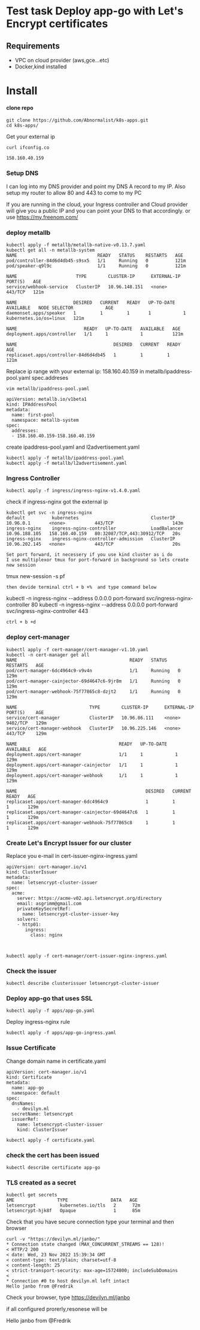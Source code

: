 # Test task Deploy app-go with Let's Encrypt certificates

## Requirements
* VPC on cloud provider (aws,gce...etc)
* Docker,kind installed

# Install
#### clone repo 
```
git clone https://github.com/Abnormalist/k8s-apps.git 
cd k8s-apps/
```

Get your external ip

```
curl ifconfig.co

158.160.40.159
```
### Setup DNS
I can log into my DNS provider and point my DNS A record to my IP.
Also setup my router to allow 80 and 443 to come to my PC

If you are running in the cloud, your Ingress controller and Cloud provider will give you a public IP and you can point your DNS to that accordingly.
or use 
 <https://my.freenom.com/>

### deploy metallb

```
kubectl apply -f metallb/metallb-native-v0.13.7.yaml
kubectl get all -n metallb-system
NAME                              READY   STATUS    RESTARTS   AGE
pod/controller-84d6d4db45-s9sx5   1/1     Running   0          121m
pod/speaker-q9l9c                 1/1     Running   0          121m

NAME                      TYPE        CLUSTER-IP      EXTERNAL-IP   PORT(S)   AGE
service/webhook-service   ClusterIP   10.96.148.151   <none>        443/TCP   121m

NAME                     DESIRED   CURRENT   READY   UP-TO-DATE   AVAILABLE   NODE SELECTOR            AGE
daemonset.apps/speaker   1         1         1       1            1           kubernetes.io/os=linux   121m

NAME                         READY   UP-TO-DATE   AVAILABLE   AGE
deployment.apps/controller   1/1     1            1           121m

NAME                                    DESIRED   CURRENT   READY   AGE
replicaset.apps/controller-84d6d4db45   1         1         1       121m

```
Replace ip range with your external ip: 158.160.40.159 in metallb/ipaddress-pool.yaml spec.addreses
```
vim metallb/ipaddress-pool.yaml

apiVersion: metallb.io/v1beta1
kind: IPAddressPool
metadata:
  name: first-pool
  namespace: metallb-system
spec:
  addresses:
  - 158.160.40.159-158.160.40.159
```

create ipaddress-pool.yaml and l2advertisement.yaml
```
kubectl apply -f metallb/ipaddress-pool.yaml
kubectl apply -f metallb/l2advertisement.yaml

```
###  Ingress Controller
```
kubectl apply -f ingress/ingress-nginx-v1.4.0.yaml
```
check if ingress-nginx got the external ip
```
kubectl get svc -n ingress-nginx
default          kubernetes                           ClusterIP      10.96.0.1       <none>           443/TCP                      143m
ingress-nginx    ingress-nginx-controller             LoadBalancer   10.96.188.105   158.160.40.159   80:32087/TCP,443:30912/TCP   20s
ingress-nginx    ingress-nginx-controller-admission   ClusterIP      10.96.202.145   <none>           443/TCP                      20s

Set port forward, it necessery if you use kind cluster as i do
I use multiplexor tmux for port-forward in background so lets create new session
```
tmux new-session -s pf
```
then devide terminal ctrl + b +%  and type command below
```
kubectl -n ingress-nginx --address 0.0.0.0 port-forward svc/ingress-nginx-controller 80
kubectl -n ingress-nginx --address 0.0.0.0 port-forward svc/ingress-nginx-controller 443
```
ctrl + b +d  

```
### deploy cert-manager
```
kubectl apply -f cert-manager/cert-manager-v1.10.yaml
kubectl -n cert-manager get all
NAME                                          READY   STATUS    RESTARTS   AGE
pod/cert-manager-6dc4964c9-v9v4n              1/1     Running   0          129m
pod/cert-manager-cainjector-69d4647c6-9jr8m   1/1     Running   0          129m
pod/cert-manager-webhook-75f77865c8-dzjt2     1/1     Running   0          129m

NAME                           TYPE        CLUSTER-IP      EXTERNAL-IP   PORT(S)    AGE
service/cert-manager           ClusterIP   10.96.86.111    <none>        9402/TCP   129m
service/cert-manager-webhook   ClusterIP   10.96.225.146   <none>        443/TCP    129m

NAME                                      READY   UP-TO-DATE   AVAILABLE   AGE
deployment.apps/cert-manager              1/1     1            1           129m
deployment.apps/cert-manager-cainjector   1/1     1            1           129m
deployment.apps/cert-manager-webhook      1/1     1            1           129m

NAME                                                DESIRED   CURRENT   READY   AGE
replicaset.apps/cert-manager-6dc4964c9              1         1         1       129m
replicaset.apps/cert-manager-cainjector-69d4647c6   1         1         1       129m
replicaset.apps/cert-manager-webhook-75f77865c8     1         1         1       129m

```
### Create Let's Encrypt Issuer for our cluster
Replace you e-mail in cert-issuer-nginx-ingress.yaml

```
apiVersion: cert-manager.io/v1
kind: ClusterIssuer
metadata:
  name: letsencrypt-cluster-issuer
spec:
  acme:
    server: https://acme-v02.api.letsencrypt.org/directory
    email: asgrimm@gmail.com
    privateKeySecretRef:
      name: letsencrypt-cluster-issuer-key
    solvers:
    - http01:
       ingress:
         class: nginx
         
         
```

```
kubectl apply -f cert-manager/cert-issuer-nginx-ingress.yaml
```
### Check the issuer
```
kubectl describe clusterissuer letsencrypt-cluster-issuer

```
### Deploy app-go that uses SSL

```
kubectl apply -f apps/app-go.yaml
```
Deploy ingress-nginx rule
```
kubectl apply -f apps/app-go-ingress.yaml
```
### Issue Certificate
Change domain name in certificate.yaml

```
apiVersion: cert-manager.io/v1
kind: Certificate
metadata:
  name: app-go
  namespace: default
spec:
  dnsNames:
    - devilyn.ml
  secretName: letsencrypt
  issuerRef:
    name: letsencrypt-cluster-issuer
    kind: ClusterIssuer
```
```
kubectl apply -f certificate.yaml
```
### check the cert has been issued 
```
kubectl describe certificate app-go
```
### TLS created as a secret
```
kubectl get secrets
AME                TYPE                DATA   AGE
letsencrypt         kubernetes.io/tls   2      72m
letsencrypt-hjk8f   Opaque              1      85m
```

Check that you have secure connection type your terminal and then browser

```
curl -v "https://devilyn.ml/janbo/" 
* Connection state changed (MAX_CONCURRENT_STREAMS == 128)!
< HTTP/2 200 
< date: Wed, 23 Nov 2022 15:39:34 GMT
< content-type: text/plain; charset=utf-8
< content-length: 25
< strict-transport-security: max-age=15724800; includeSubDomains
< 
* Connection #0 to host devilyn.ml left intact
Hello janbo from @Fredrik

```

Check your browser, type https://devilyn.ml/janbo

if all configured prorerly,resonese will be

Hello janbo from @Fredrik








